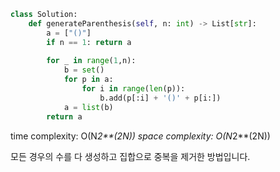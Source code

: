 ```python
class Solution:
    def generateParenthesis(self, n: int) -> List[str]:
        a = ["()"]
        if n == 1: return a
        
        for _ in range(1,n):
            b = set()
            for p in a:
                for i in range(len(p)):
                    b.add(p[:i] + '()' + p[i:])
            a = list(b)
        return a
```

time complexity: O(N*2**(2N))
space complexity: O(N*2**(2N))

모든 경우의 수를 다 생성하고 집합으로 중복을 제거한 방법입니다.